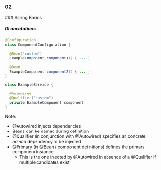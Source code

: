 
<h3 class="chapter-number">02</h3>
### Spring Basics

##### DI annotations

```Java
@Configuration 
class ComponentConfiguration {

  @Bean("custom")
  ExampleComponent component1() { ... }

  @Bean
  ExampleComponent component2() { ... }
}
```

```Java
class ExampleService {

  @Autowired
  @Qualifier("custom")
  private ExampleComponent component
}

```

Note:
* @Autowired injects dependencies
* Beans can be named during definition
* @Qualifier (in conjunction with @Autowired) specifies an concrete *named* dependency to be injected
* @Primary (in @Bean / component definitions) defines the primary component instance
  * This is the one injected by @Autowired in absence of a @Qualifier if multiple candidates exist